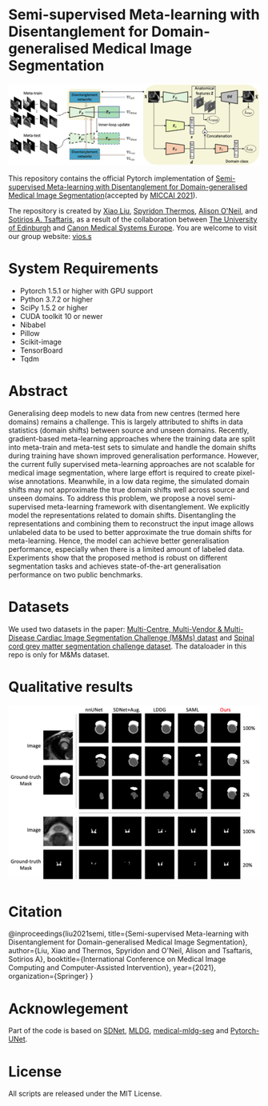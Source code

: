 # Semi-supervised Meta-learning with Disentanglement for Domain-generalised Medical Image Segmentation
![model](figures/model.png)

This repository contains the official Pytorch implementation of [Semi-supervised Meta-learning with Disentanglement for Domain-generalised Medical Image Segmentation](https://arxiv.org/abs/2106.13292)(accepted by [MICCAI 2021](https://miccai2021.org/en/)).

The repository is created by [Xiao Liu](https://github.com/xxxliu95), [Spyridon Thermos](https://github.com/spthermo), [Alison O'Neil](https://vios.science/team/oneil), and [Sotirios A. Tsaftaris](https://www.eng.ed.ac.uk/about/people/dr-sotirios-tsaftaris), as a result of the collaboration between [The University of Edinburgh](https://www.eng.ed.ac.uk/) and [Canon Medical Systems Europe](https://eu.medical.canon/). You are welcome to visit our group website: [vios.s](https://vios.science/)

# System Requirements
* Pytorch 1.5.1 or higher with GPU support
* Python 3.7.2 or higher
* SciPy 1.5.2 or higher
* CUDA toolkit 10 or newer
* Nibabel
* Pillow
* Scikit-image
* TensorBoard
* Tqdm

# Abstract
Generalising deep models to new data from new centres (termed here domains) remains a challenge. This is largely attributed to shifts in data statistics (domain shifts) between source and unseen domains. Recently, gradient-based meta-learning approaches where the training data are split into meta-train and meta-test sets to simulate and handle the domain shifts during training have shown improved generalisation performance. However, the current fully supervised meta-learning approaches are not scalable for medical image segmentation, where large effort is required to create pixel-wise annotations. Meanwhile, in a low data regime, the simulated domain shifts may not approximate the true domain shifts well across source and unseen domains. To address this problem, we propose a novel semi-supervised meta-learning framework with disentanglement. We explicitly model the representations related to domain shifts. Disentangling the representations and combining them to reconstruct the input image allows unlabeled data to be used to better approximate the true domain shifts for meta-learning. Hence, the model can achieve better generalisation performance, especially when there is a limited amount of labeled data. Experiments show that the proposed method is robust on different segmentation tasks and achieves state-of-the-art generalisation performance on two public benchmarks.

# Datasets
We used two datasets in the paper: [Multi-Centre, Multi-Vendor & Multi-Disease
Cardiac Image Segmentation Challenge (M&Ms) datast](https://www.ub.edu/mnms/) and [Spinal cord grey matter segmentation challenge dataset](http://niftyweb.cs.ucl.ac.uk/challenge/index.php). The dataloader in this repo is only for M&Ms dataset.

# Qualitative results
![results](figures/result.png)

# Citation
@inproceedings{liu2021semi,
  title={Semi-supervised Meta-learning with Disentanglement for Domain-generalised Medical Image Segmentation},
  author={Liu, Xiao and Thermos, Spyridon and O'Neil, Alison and Tsaftaris, Sotirios A},
  booktitle={International Conference on Medical Image Computing and Computer-Assisted Intervention},
  year={2021},
  organization={Springer}
}

# Acknowlegement
Part of the code is based on [SDNet](https://github.com/spthermo/SDNet), [MLDG](https://github.com/HAHA-DL/MLDG), [medical-mldg-seg](https://github.com/Pulkit-Khandelwal/medical-mldg-seg) and [Pytorch-UNet](https://github.com/milesial/Pytorch-UNet).

# License
All scripts are released under the MIT License.
